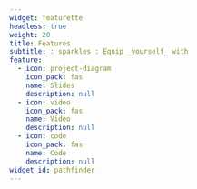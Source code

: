 ```yaml
---
widget: featurette
headless: true
weight: 20
title: Features
subtitle: : sparkles : Equip _yourself_ with
feature:
  - icon: project-diagram
    icon_pack: fas
    name: Slides
    description: null
  - icon: video
    icon_pack: fas
    name: Video
    description: null
  - icon: code
    icon_pack: fas
    name: Code
    description: null
widget_id: pathfinder
---
```

